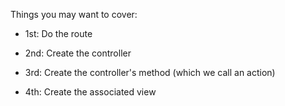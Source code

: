 Things you may want to cover:

* 1st: Do the route

* 2nd: Create the controller

* 3rd: Create the controller's method (which we call an action)

* 4th: Create the associated view
